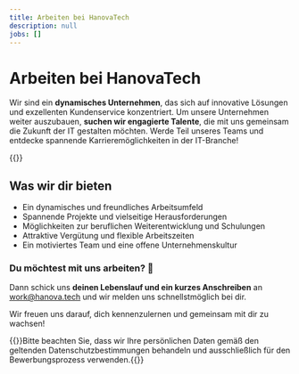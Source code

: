 ```yaml
---
title: Arbeiten bei HanovaTech
description: null
jobs: []
---
```


# Arbeiten bei HanovaTech
Wir sind ein **dynamisches Unternehmen**, das sich auf innovative Lösungen und exzellenten Kundenservice konzentriert. Um unsere Unternehmen weiter auszubauen, **suchen wir engagierte Talente**, die mit uns gemeinsam die Zukunft der IT gestalten möchten. Werde Teil unseres Teams und entdecke spannende Karrieremöglichkeiten in der IT-Branche!

{{<careerList>}}

## Was wir dir bieten
- Ein dynamisches und freundliches Arbeitsumfeld
- Spannende Projekte und vielseitige Herausforderungen
- Möglichkeiten zur beruflichen Weiterentwicklung und Schulungen
- Attraktive Vergütung und flexible Arbeitszeiten
- Ein motiviertes Team und eine offene Unternehmenskultur

### Du möchtest mit uns arbeiten? 🎉
Dann schick uns **deinen Lebenslauf und ein kurzes Anschreiben** an [work@hanova.tech](mailto:work@hanova.tech) und wir melden uns schnellstmöglich bei dir.

Wir freuen uns darauf, dich kennenzulernen und gemeinsam mit dir zu wachsen!

{{<alert>}}Bitte beachten Sie, dass wir Ihre persönlichen Daten gemäß den geltenden Datenschutzbestimmungen behandeln und ausschließlich für den Bewerbungsprozess verwenden.{{</alert>}}